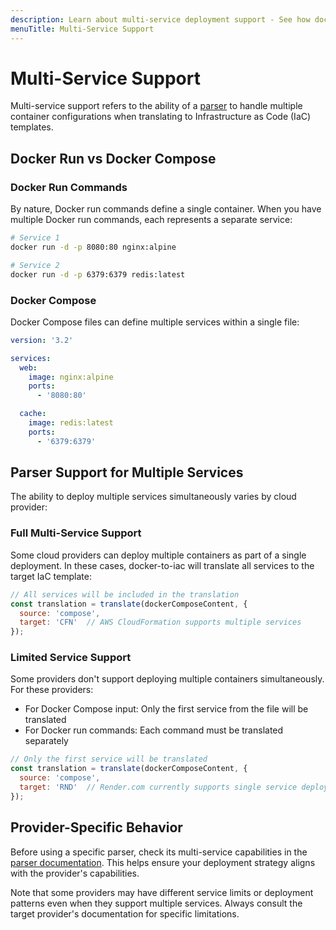 ```yaml
---
description: Learn about multi-service deployment support - See how docker-to-iac handles multiple services in your container configurations.
menuTitle: Multi-Service Support
---
```


# Multi-Service Support

Multi-service support refers to the ability of a [parser](/docs/docker-to-iac/parser-explanation.md) to handle multiple container configurations when translating to Infrastructure as Code (IaC) templates.

## Docker Run vs Docker Compose

### Docker Run Commands

By nature, Docker run commands define a single container. When you have multiple Docker run commands, each represents a separate service:

```bash
# Service 1
docker run -d -p 8080:80 nginx:alpine

# Service 2
docker run -d -p 6379:6379 redis:latest
```

### Docker Compose

Docker Compose files can define multiple services within a single file:

```yaml [docker-compose.yml]
version: '3.2'

services:
  web:
    image: nginx:alpine
    ports:
      - '8080:80'

  cache:
    image: redis:latest
    ports:
      - '6379:6379'
```

## Parser Support for Multiple Services

The ability to deploy multiple services simultaneously varies by cloud provider:

### Full Multi-Service Support

Some cloud providers can deploy multiple containers as part of a single deployment. In these cases, docker-to-iac will translate all services to the target IaC template:

```javascript
// All services will be included in the translation
const translation = translate(dockerComposeContent, {
  source: 'compose',
  target: 'CFN'  // AWS CloudFormation supports multiple services
});
```

### Limited Service Support

Some providers don't support deploying multiple containers simultaneously. For these providers:

- For Docker Compose input: Only the first service from the file will be translated
- For Docker run commands: Each command must be translated separately

```javascript
// Only the first service will be translated
const translation = translate(dockerComposeContent, {
  source: 'compose',
  target: 'RND'  // Render.com currently supports single service deployments
});
```

## Provider-Specific Behavior

Before using a specific parser, check its multi-service capabilities in the [parser documentation](/docs/docker-to-iac/parser-explanation.md). This helps ensure your deployment strategy aligns with the provider's capabilities.

Note that some providers may have different service limits or deployment patterns even when they support multiple services. Always consult the target provider's documentation for specific limitations.
